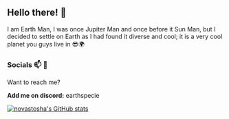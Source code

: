 ## Hello there! 👋

I am Earth Man, I was once Jupiter Man and once before it Sun Man, but I decided to settle on Earth as I had found it diverse and cool; it is a very cool planet you guys live in 😎🌍

### Socials 📫 💬
  Want to reach me?
  
  **Add me on discord:** earthspecie

[![novastosha's GitHub stats](https://github-readme-stats.vercel.app/api?username=novastosha)](https://github.com/novastosha/github-readme-stats)  
